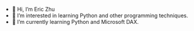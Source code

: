 - 👋 Hi, I’m Eric Zhu
- 👀 I’m interested in learning Python and other programming techniques.
- 🌱 I’m currently learning Python and Microsoft DAX.



